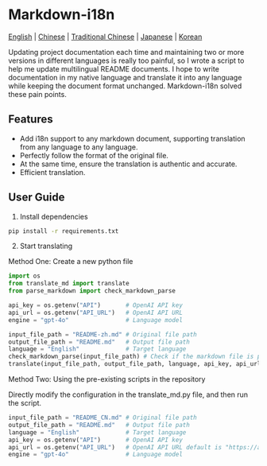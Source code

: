 # Markdown-i18n

[English](README.md) | [Chinese](README_CN.md) | [Traditional Chinese](README_zh-hant.md) | [Japanese](README_ja.md) | [Korean](README_ko.md)

Updating project documentation each time and maintaining two or more versions in different languages is really too painful, so I wrote a script to help me update multilingual README documents. I hope to write documentation in my native language and translate it into any language while keeping the document format unchanged. Markdown-i18n solved these pain points.

## Features

- Add i18n support to any markdown document, supporting translation from any language to any language.
- Perfectly follow the format of the original file.
- At the same time, ensure the translation is authentic and accurate.
- Efficient translation.

## User Guide

1. Install dependencies

```bash
pip install -r requirements.txt
```

2. Start translating

Method One: Create a new python file

```python
import os
from translate_md import translate
from parse_markdown import check_markdown_parse

api_key = os.getenv("API")       # OpenAI API key
api_url = os.getenv("API_URL")   # OpenAI API URL
engine = "gpt-4o"                # Language model

input_file_path = "README-zh.md" # Original file path
output_file_path = "README.md"   # Output file path
language = "English"             # Target language
check_markdown_parse(input_file_path) # Check if the markdown file is parsed correctly; if parsed correctly, it can be translated. If there is an error, contact the author to fix it. This step is not necessary, just to ensure the accuracy of the translation format.
translate(input_file_path, output_file_path, language, api_key, api_url, engine) # Translate the original markdown file to the target language and save it to the output file
```

Method Two: Using the pre-existing scripts in the repository

Directly modify the configuration in the translate_md.py file, and then run the script.

```python
input_file_path = "README_CN.md" # Original file path
output_file_path = "README.md"   # Output file path
language = "English"             # Target language
api_key = os.getenv("API")       # OpenAI API key
api_url = os.getenv("API_URL")   # OpenAI API URL default is "https://api.openai.com/v1/chat/completions"
engine = "gpt-4o"                # Language model
```